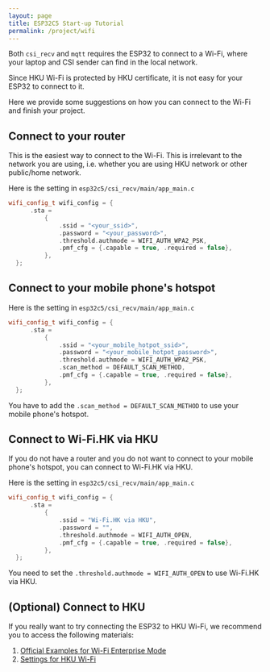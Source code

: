 ```yaml
---
layout: page
title: ESP32C5 Start-up Tutorial
permalink: /project/wifi
---
```

Both `csi_recv` and `mqtt` requires the ESP32 to connect to a Wi-Fi, where your laptop and CSI sender can find in the local network.

Since HKU Wi-Fi is protected by HKU certificate, it is not easy for your ESP32 to connect to it. 

Here we provide some suggestions on how you can connect to the Wi-Fi and finish your project.

## Connect to your router

This is the easiest way to connect to the Wi-Fi. This is irrelevant to the network you are using, i.e. whether you are using HKU network or other public/home network.

Here is the setting in `esp32c5/csi_recv/main/app_main.c`

```c++
wifi_config_t wifi_config = {
      .sta =
          {
              .ssid = "<your_ssid>",
              .password = "<your_password>",
              .threshold.authmode = WIFI_AUTH_WPA2_PSK,
              .pmf_cfg = {.capable = true, .required = false},
          },
  };
```

## Connect to your mobile phone's hotspot

Here is the setting in `esp32c5/csi_recv/main/app_main.c`

```c++
wifi_config_t wifi_config = {
      .sta =
          {
              .ssid = "<your_mobile_hotpot_ssid>",
              .password = "<your_mobile_hotpot_password>",
              .threshold.authmode = WIFI_AUTH_WPA2_PSK,
              .scan_method = DEFAULT_SCAN_METHOD, 
              .pmf_cfg = {.capable = true, .required = false},
          },
  };
```

You have to add the `.scan_method = DEFAULT_SCAN_METHOD` to use your mobile phone's hotspot.

## Connect to Wi-Fi.HK via HKU

If you do not have a router and you do not want to connect to your mobile phone's hotspot, you can connect to Wi-Fi.HK via HKU. 

Here is the setting in `esp32c5/csi_recv/main/app_main.c`

```c++
wifi_config_t wifi_config = {
      .sta =
          {
              .ssid = "Wi-Fi.HK via HKU",
              .password = "",
              .threshold.authmode = WIFI_AUTH_OPEN,
              .pmf_cfg = {.capable = true, .required = false},
          },
  };
```

You need to set the `.threshold.authmode = WIFI_AUTH_OPEN` to use Wi-Fi.HK via HKU.

## (Optional) Connect to HKU

If you really want to try connecting the ESP32 to HKU Wi-Fi, we recommend you to access the following materials:

1. [Official Examples for Wi-Fi Enterprise Mode](https://github.com/espressif/esp-idf/tree/master/examples/wifi/wifi_enterprise)
2. [Settings for HKU Wi-Fi](https://its.hku.hk/kb/procedure-other-access-hku-wifi/)


